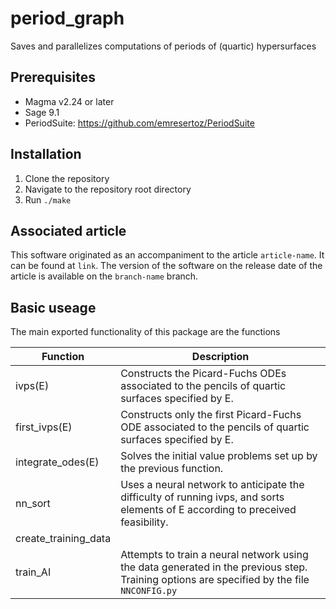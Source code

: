# period_graph
Saves and parallelizes computations of periods of (quartic) hypersurfaces

## Prerequisites
- Magma v2.24 or later
- Sage 9.1
- PeriodSuite: https://github.com/emresertoz/PeriodSuite

## Installation
1) Clone the repository
2) Navigate to the repository root directory
3) Run `./make`

## Associated article
This software originated as an accompaniment to the article `article-name`. It can be found at `link`. The version of the software on the release date of the article is available on the `branch-name` branch.

## Basic useage
The main exported functionality of this package are the functions

Function     | Description
------------ | -------------
ivps(E)              | Constructs the Picard-Fuchs ODEs associated to the pencils of quartic surfaces specified by E.
first_ivps(E)        | Constructs only the first Picard-Fuchs ODE associated to the pencils of quartic surfaces specified by E.
integrate_odes(E)    | Solves the initial value problems set up by the previous function.
nn_sort              | Uses a neural network to anticipate the difficulty of running ivps, and sorts elements of E according to preceived feasibility.
create_training_data | 
train_AI             | Attempts to train a neural network using the data generated in the previous step. Training options are specified by the file `NNCONFIG.py`
